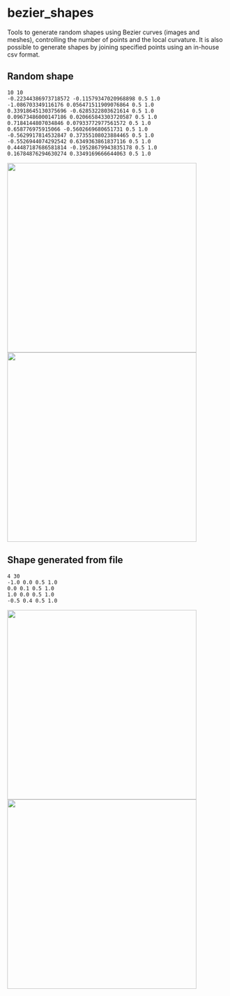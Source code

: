 # bezier_shapes

Tools to generate random shapes using Bezier curves (images and meshes), controlling the number of points and the local curvature. It is also possible to generate shapes by joining specified points using an in-house csv format.

## Random shape

```
10 10
-0.22344386973718572 -0.11579347020968898 0.5 1.0
-1.086703349116176 0.056471511909076864 0.5 1.0
0.33918645130375696 -0.6285322803621614 0.5 1.0
0.09673486000147186 0.020665843303720587 0.5 1.0
0.7184144807034846 0.07933772977561572 0.5 1.0
0.658776975915066 -0.5602669680651731 0.5 1.0
-0.5629917814532847 0.37355108023884465 0.5 1.0
-0.5526944074292542 0.6349363861837116 0.5 1.0
0.44487187686581814 -0.19528679943835178 0.5 1.0
0.16784876294630274 0.3349169666644063 0.5 1.0
```

<img width="434" alt="" src="https://user-images.githubusercontent.com/44053700/69552201-598ec680-0f9e-11ea-941d-747dda258a97.png"> <img width="434" alt="" src="https://user-images.githubusercontent.com/44053700/69552144-3d8b2500-0f9e-11ea-91e2-03dd8127c7d4.png">

## Shape generated from file

```
4 30
-1.0 0.0 0.5 1.0
0.0 0.1 0.5 1.0
1.0 0.0 0.5 1.0
-0.5 0.4 0.5 1.0
```

<img width="434" alt="" src="https://user-images.githubusercontent.com/44053700/69552480-d0c45a80-0f9e-11ea-90b4-811aafc39dcd.png"> <img width="434" alt="" src="https://user-images.githubusercontent.com/44053700/69552712-357fb500-0f9f-11ea-8008-2277b9cd6a60.png">
